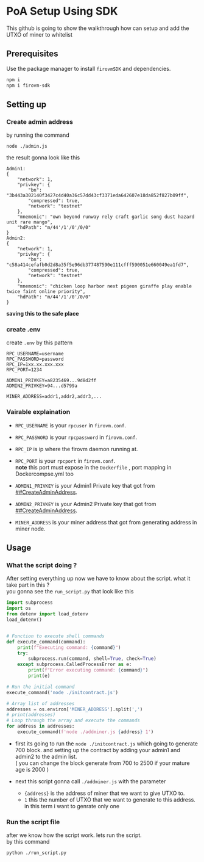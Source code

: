 # PoA Setup Using SDK

This github is going to show the walkthrough how can setup and add the UTXO of miner to whitelist

## Prerequisites

Use the package manager to install `firovmSDK` and dependencies.

```bash
npm i
npm i firovm-sdk
```

## Setting up
### Create admin address
by running the command  
``` 
node ./admin.js
```
the result gonna look like this
```
Admin1:
{
    "network": 1,
    "privkey": {
        "bn": "3b443a302140f3427c4d40a36c57dd43cf3371eda642607e18da852f827b09ff",
        "compressed": true,
        "network": "testnet"
    },
    "mnemonic": "own beyond runway rely craft garlic song dust hazard unit rare mango",
    "hdPath": "m/44'/1'/0'/0/0"
}
Admin2:
{
    "network": 1,
    "privkey": {
        "bn": "c58a414cefafb0d2d8a35f5e96db377487590e111cfff590051e660049ea1fd7",
        "compressed": true,
        "network": "testnet"
    },
    "mnemonic": "chicken loop harbor next pigeon giraffe play enable twice faint online priority",
    "hdPath": "m/44'/1'/0'/0/0"
}
``` 
**saving this to the safe place**
### create .env
create `.env` by this pattern
```
RPC_USERNAME=username
RPC_PASSWORD=password
RPC_IP=1xx.xx.xxx.xxx
RPC_PORT=1234

ADMIN1_PRIVKEY=a8235469...9d8d2ff
ADMIN2_PRIVKEY=94...d5799a

MINER_ADDRESS=addr1,addr2,addr3,...
```
### Vairable explaination
- `RPC_USERNAME` is your `rpcuser` in `firovm.conf`.
- `RPC_PASSWORD` is your `rpcpassword` in `firovm.conf`.
- `RPC_IP` is ip where the firovm daemon running at.
- `RPC_PORT` is your `rpcport` in `firovm.conf`.  
**note** this port must expose in the `Dockerfile` , port mapping in Dockercompse.yml too

- `ADMIN1_PRIVKEY` is your Admin1 Private key that got from [##CreateAdminAddress](#create-admin-address).
- `ADMIN2_PRIVKEY` is your Admin2 Private key that got from [##CreateAdminAddress](#create-admin-address).
- `MINER_ADDRESS` is your miner address that got from generating address in miner node.

## Usage
### What the script doing ?
After setting everything up now we have to know about the script. what it take part in this ?  
you gonna see the `run_script.py` that look like this
```python
import subprocess
import os
from dotenv import load_dotenv
load_dotenv()


# Function to execute shell commands
def execute_command(command):
    print(f"Executing command: {command}")
    try:
        subprocess.run(command, shell=True, check=True)
    except subprocess.CalledProcessError as e:
        print(f"Error executing command: {command}")
        print(e)

# Run the initial command
execute_command('node ./initcontract.js')

# Array list of addresses
addresses = os.environ['MINER_ADDRESS'].split(',')
# print(addresses)
# Loop through the array and execute the commands
for address in addresses:
    execute_command(f'node ./addminer.js {address} 1')

```

- first its going to run the `node ./initcontract.js` which going to generate 700 block. and setting up the contract by adding your admin1 and admin2 to the admin list.  
( you can change the block generate from 700 to 2500 if your mature age is 2000 )

- next this script gonna call `./addminer.js` with the parameter  
  - `{address}` is the address of miner that we want to give UTXO to.
  - `1` this the number of UTXO that we want to generate to this address.  
     in this term i want to genrate only one

### Run the script file
after we know how the script work. lets run the script.  
by this command
```bash
python ./run_script.py
```



